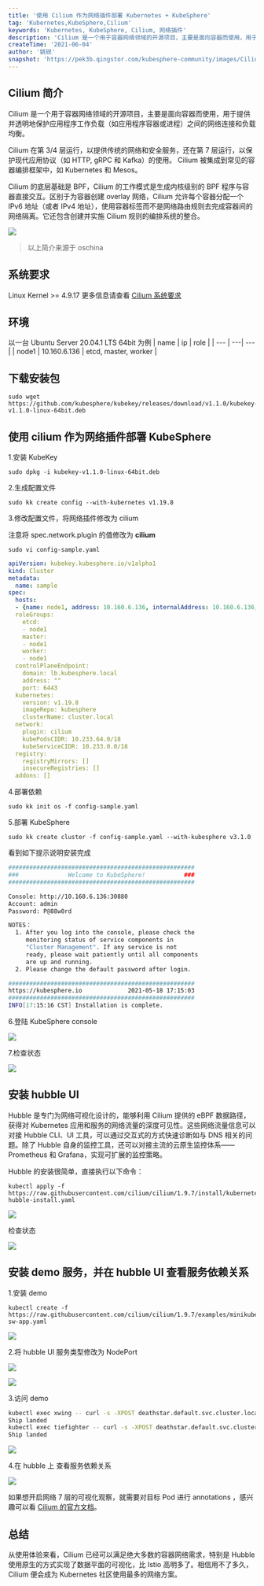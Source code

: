 ```yaml
---
title: '使用 Cilium 作为网络插件部署 Kubernetes + KubeSphere'
tag: 'Kubernetes,KubeSphere,Cilium'
keywords: 'Kubernetes, KubeSphere, Cilium, 网络插件'
description: 'Cilium 是一个用于容器网络领域的开源项目，主要是面向容器而使用，用于提供并透明地保护应用程序工作负载（如应用程序容器或进程）之间的网络连接和负载均衡。本文主要介绍如何使用 Cilium 作为网络插件部署 Kubernetes 和 KubeSphere。'
createTime: '2021-06-04'
author: '姚锐'
snapshot: 'https://pek3b.qingstor.com/kubesphere-community/images/Cilium-KubeSphere-Kubernetes .png'
---
```


## Cilium 简介
Cilium 是一个用于容器网络领域的开源项目，主要是面向容器而使用，用于提供并透明地保护应用程序工作负载（如应用程序容器或进程）之间的网络连接和负载均衡。

Cilium 在第 3/4 层运行，以提供传统的网络和安全服务，还在第 7 层运行，以保护现代应用协议（如 HTTP, gRPC 和 Kafka）的使用。 Cilium 被集成到常见的容器编排框架中，如 Kubernetes 和 Mesos。

Cilium 的底层基础是 BPF，Cilium 的工作模式是生成内核级别的 BPF 程序与容器直接交互。区别于为容器创建 overlay 网络，Cilium 允许每个容器分配一个 IPv6 地址（或者 IPv4 地址），使用容器标签而不是网络路由规则去完成容器间的网络隔离。它还包含创建并实施 Cilium 规则的编排系统的整合。

![](https://pek3b.qingstor.com/kubesphere-community/images/cilium.png)

> 以上简介来源于 oschina

## 系统要求
Linux Kernel >= 4.9.17
更多信息请查看 [Cilium 系统要求](https://docs.cilium.io/en/v1.9/operations/system_requirements/)

## 环境
以一台 Ubuntu Server 20.04.1 LTS 64bit 为例
| name | ip | role |
| --- | ---| --- |
| node1 | 10.160.6.136 | etcd, master, worker |

## 下载安装包
```
sudo wget https://github.com/kubesphere/kubekey/releases/download/v1.1.0/kubekey-v1.1.0-linux-64bit.deb
```

## 使用 cilium 作为网络插件部署 KubeSphere

1.安装 KubeKey
```
sudo dpkg -i kubekey-v1.1.0-linux-64bit.deb
```
2.生成配置文件
```
sudo kk create config --with-kubernetes v1.19.8
```
3.修改配置文件，将网络插件修改为 cilium

注意将 spec.network.plugin 的值修改为 **cilium**

```
sudo vi config-sample.yaml
```

```yaml
apiVersion: kubekey.kubesphere.io/v1alpha1
kind: Cluster
metadata:
  name: sample
spec:
  hosts:
  - {name: node1, address: 10.160.6.136, internalAddress: 10.160.6.136, user: ubuntu, password: ********}
  roleGroups:
    etcd:
    - node1
    master: 
    - node1
    worker:
    - node1
  controlPlaneEndpoint:
    domain: lb.kubesphere.local
    address: ""
    port: 6443
  kubernetes:
    version: v1.19.8
    imageRepo: kubesphere
    clusterName: cluster.local
  network:
    plugin: cilium
    kubePodsCIDR: 10.233.64.0/18
    kubeServiceCIDR: 10.233.0.0/18
  registry:
    registryMirrors: []
    insecureRegistries: []
  addons: []
```

4.部署依赖
```
sudo kk init os -f config-sample.yaml
```

5.部署 KubeSphere
```
sudo kk create cluster -f config-sample.yaml --with-kubesphere v3.1.0
```

看到如下提示说明安装完成
```bash
#####################################################
###              Welcome to KubeSphere!           ###
#####################################################

Console: http://10.160.6.136:30880
Account: admin
Password: P@88w0rd

NOTES：
  1. After you log into the console, please check the
     monitoring status of service components in
     "Cluster Management". If any service is not
     ready, please wait patiently until all components 
     are up and running.
  2. Please change the default password after login.

#####################################################
https://kubesphere.io             2021-05-18 17:15:03
#####################################################
INFO[17:15:16 CST] Installation is complete.
```

6.登陆 KubeSphere console

![](https://pek3b.qingstor.com/kubesphere-community/images/1621391485-957760-image.png)

7.检查状态

![](https://pek3b.qingstor.com/kubesphere-community/images/1621391567-876515-image.png)

## 安装 hubble UI 

Hubble 是专门为网络可视化设计的，能够利用 Cilium 提供的 eBPF 数据路径，获得对 Kubernetes 应用和服务的网络流量的深度可见性。这些网络流量信息可以对接 Hubble CLI、UI 工具，可以通过交互式的方式快速诊断如与 DNS 相关的问题。除了 Hubble 自身的监控工具，还可以对接主流的云原生监控体系——Prometheus 和 Grafana，实现可扩展的监控策略。


Hubble 的安装很简单，直接执行以下命令：

```
kubectl apply -f https://raw.githubusercontent.com/cilium/cilium/1.9.7/install/kubernetes/quick-hubble-install.yaml
```

![](https://pek3b.qingstor.com/kubesphere-community/images/1621391673-975700-image.png)

检查状态

![](https://pek3b.qingstor.com/kubesphere-community/images/1621391731-248693-image.png)


## 安装 demo 服务，并在 hubble UI 查看服务依赖关系

1.安装 demo

```
kubectl create -f https://raw.githubusercontent.com/cilium/cilium/1.9.7/examples/minikube/http-sw-app.yaml
```

![](https://pek3b.qingstor.com/kubesphere-community/images/1621391817-68900-image.png)


2.将 hubble UI 服务类型修改为 NodePort

![](https://pek3b.qingstor.com/kubesphere-community/images/1621392459-478999-image.png)

![](https://pek3b.qingstor.com/kubesphere-community/images/1621392485-943218-image.png)

3.访问 demo

```bash
kubectl exec xwing -- curl -s -XPOST deathstar.default.svc.cluster.local/v1/request-landing
Ship landed
kubectl exec tiefighter -- curl -s -XPOST deathstar.default.svc.cluster.local/v1/request-landing
Ship landed
```

![](https://pek3b.qingstor.com/kubesphere-community/images/1621392797-391370-image.png)

4.在 hubble 上 查看服务依赖关系

![](https://pek3b.qingstor.com/kubesphere-community/images/1621337367-698475-image.png)

如果想开启网络 7 层的可视化观察，就需要对目标 Pod 进行 annotations ，感兴趣可以看 [Cilium 的官方文档](http://docs.cilium.io/en/stable/policy/visibility/)。

## 总结

从使用体验来看，Cilium 已经可以满足绝大多数的容器网络需求，特别是 Hubble 使用原生的方式实现了数据平面的可视化，比 Istio 高明多了。相信用不了多久，Cilium 便会成为 Kubernetes 社区使用最多的网络方案。